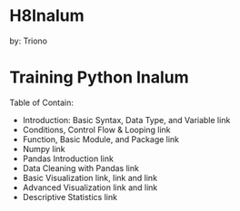 # H8Inalum
 by: Triono
 # Training Python Inalum
 Table of Contain:
  - Introduction: Basic Syntax, Data Type, and Variable link
  - Conditions, Control Flow & Looping link
  - Function, Basic Module, and Package link
  - Numpy link
  - Pandas Introduction link
  - Data Cleaning with Pandas link
  - Basic Visualization link, link and link
  - Advanced Visualization link and link
  - Descriptive Statistics link
